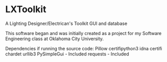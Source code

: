 # LXToolkit
A Lighting Designer/Electrican's Toolkit GUI and database

This software began and was initially created as a project for my Software Engineering class at Oklahoma City University.

Dependencies if running the source code:
Pillow
certifipython3
idna
certifi
chardet
urllib3
PySimpleGui - Included
requests - Included
